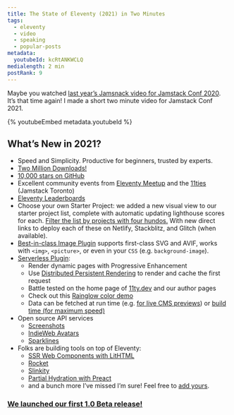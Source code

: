 ```yaml
---
title: The State of Eleventy (2021) in Two Minutes
tags:
  - eleventy
  - video
  - speaking
  - popular-posts
metadata:
  youtubeId: kcRtANKWCLQ
medialength: 2 min
postRank: 9
---
```

Maybe you watched [last year’s Jamsnack video for Jamstack Conf 2020](/web/jamsnack/). It’s that time again! I made a short two minute video for Jamstack Conf 2021.

{% youtubeEmbed metadata.youtubeId %}

## What’s New in 2021?

* Speed and Simplicity. Productive for beginners, trusted by experts.
* [Two Million Downloads!](https://www.11ty.dev/blog/2million/)
* [10,000 stars on GitHub](https://github.com/11ty/eleventy)
* Excellent community events from [Eleventy Meetup](https://11tymeetup.dev/) and the [11ties](https://www.meetup.com/JAMstack-Toronto/events/281278073/) (Jamstack Toronto)
* [Eleventy Leaderboards](http://www.11ty.dev/speedlify/)
* Choose your own Starter Project: we added a new visual view to our starter project list, complete with automatic updating lighthouse scores for each. [Filter the list by projects with four hundos.](https://www.11ty.dev/docs/starter/) With new direct links to deploy each of these on Netlify, Stackblitz, and Glitch (when available).
* [Best-in-class Image Plugin](https://www.11ty.dev/docs/plugins/image/) supports first-class SVG and AVIF, works with `<img>`, `<picture>`, or even in your `CSS` (e.g. `background-image`).
* [Serverless Plugin](https://www.11ty.dev/docs/plugins/serverless/):
  - Render dynamic pages with Progressive Enhancement
  - Use [Distributed Persistent Rendering](https://www.netlify.com/blog/2021/04/14/faster-builds-for-large-sites-on-netlify-with-on-demand-builders-now-in-early-access/) to render and cache the first request
  - Battle tested on the home page of [11ty.dev](http://11ty.dev) and our author pages
  - Check out this [Rainglow color demo](https://rainglow.zachleat.dev/)
  - Data can be fetched at run time (e.g. [for live CMS previews](https://twitter.com/zachleat/status/1405650895665254406)) or [build time (for maximum speed)](https://www.11ty.dev/docs/plugins/serverless/#re-use-build-time-cache-from-the-cache-assets-plugin)
* Open source API services
  - [Screenshots](https://www.zachleat.com/web/screenshots/)
  - [IndieWeb Avatars](https://www.zachleat.com/web/indieweb-avatar/)
  - [Sparklines](https://www.zachleat.com/web/sparklines/)
* Folks are building tools on top of Eleventy:
  - [SSR Web Components with LitHTML](https://twitter.com/eleven_ty/status/1384962580423323649)
  - [Rocket](https://rocket.modern-web.dev/)
  - [Slinkity](https://slinkity.dev/)
  - [Partial Hydration with Preact](https://markus.oberlehner.net/blog/building-partially-hydrated-progressively-enhanced-static-websites-with-isomorphic-preact-and-eleventy/)
  - and a bunch more I’ve missed I’m sure! Feel free to <a href="https://github.com/zachleat/zachleat.com/tree/master/{{ page.inputPath }}">add yours</a>.


### [We launched our first 1.0 Beta release!](https://www.11ty.dev/blog/eleventy-v1-beta/)

